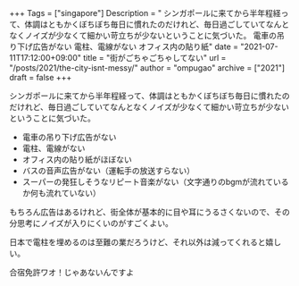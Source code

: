 +++
Tags = ["singapore"]
Description = " シンガポールに来てから半年程経って、体調はともかくぼちぼち毎日に慣れたのだけれど、毎日過ごしていてなんとなくノイズが少なくて細かい苛立ちが少ないということに気づいた。   電車の吊り下げ広告がない  電柱、電線がない  オフィス内の貼り紙"
date = "2021-07-11T17:12:00+09:00"
title = "街がごちゃごちゃしてない"
url = "/posts/2021/the-city-isnt-messy/"
author = "ompugao"
archive = ["2021"]
draft = false
+++

<body>
<p>シンガポールに来てから半年程経って、体調はともかくぼちぼち毎日に慣れたのだけれど、毎日過ごしていてなんとなくノイズが少なくて細かい苛立ちが少ないということに気づいた。</p>

<ul>
<li>電車の吊り下げ広告がない</li>
<li>電柱、電線がない</li>
<li>オフィス内の貼り紙がほぼない</li>
<li>バスの音声広告がない（運転手の放送すらない）</li>
<li>スーパーの発狂しそうなリピート音楽がない（文字通りのbgmが流れているか何も流れていない）</li>
</ul>


<p>もちろん広告はあるけれど、街全体が基本的に目や耳にうるさくないので、その分思考にノイズが入りにくいのがすごくよい。</p>

<p>日本で電柱を埋めるのは至難の業だろうけど、それ以外は減ってくれると嬉しい。</p>

<p>合宿免許ワオ！じゃあないんですよ</p>
</body>
